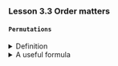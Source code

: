 ### Lesson 3.3 Order matters

#### `Permutations`

<details>
  <summary>Definition</summary>

- A `permutation` of a set of `distinct` objects is an ordered arrangement of these objects
- There are `n!` unique permutations for `n` distinct objects.

n! = n * (n-1) ....3*2\*1

- Arranging only `r` elements of the set; this is called `r-permutation`
- `r-permutation` of set of `n` elements is denoted by `P(n,r)`
</details>

<details>
  <summary>A useful formula</summary>

Theorem: For two integers n,r,0 ≤ r ≤ n. There are

P(n,r) = n(n-1) ... (n - r + 1) = $\frac{n!}{(n - r)!}$

</details>
